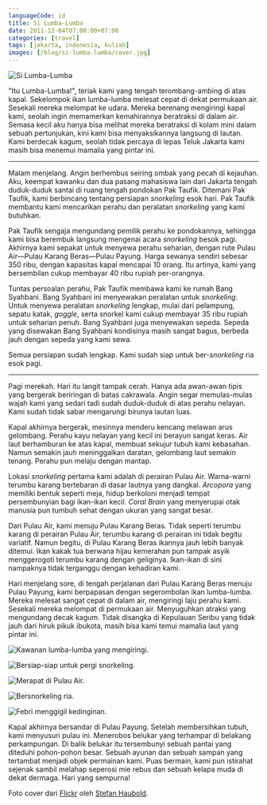 ```yaml
---
languageCode: id
title: Si Lumba-Lumba
date: 2011-12-04T07:00:00+07:00
categories: [travel]
tags: [jakarta, indonesia, kuliah]
images: [/blog/si-lumba-lumba/cover.jpg]
---
```

![Si Lumba-Lumba](cover.jpg)

"Itu Lumba-Lumba!", teriak kami yang tengah terombang-ambing di atas kapal. Sekelompok ikan lumba-lumba melesat cepat di dekat permukaan air. Sesekali mereka melompat ke udara. Mereka berenang mengiringi kapal kami, seolah ingin memamerkan kemahirannya beratraksi di dalam air. Semasa kecil aku hanya bisa melihat mereka beratraksi di kolam mini dalam sebuah pertunjukan, kini kami bisa menyaksikannya langsung di lautan. Kami berdecak kagum, seolah tidak percaya di lepas Teluk Jakarta kami masih bisa menemui mamalia yang pintar ini.

<hr class="section-break">

Malam menjelang. Angin berhembus seiring ombak yang pecah di kejauhan. Aku, keempat kawanku dan dua pasang mahasiswa lain dari Jakarta tengah duduk-duduk santai di ruang tengah pondokan Pak Taufik. Ditemani Pak Taufik, kami berbincang tentang persiapan *snorkeling* esok hari. Pak Taufik membantu kami mencarikan perahu dan peralatan *snorkeling* yang kami butuhkan.

Pak Taufik sengaja mengundang pemilik perahu ke pondokannya, sehingga kami bisa berembuk langsung mengenai acara *snorkeling* besok pagi. Akhirnya kami sepakat untuk menyewa perahu seharian, dengan rute Pulau Air—Pulau Karang Beras—Pulau Payung. Harga sewanya sendiri sebesar 350 ribu, dengan kapasitas kapal mencapai 10 orang. Itu artinya, kami yang bersembilan cukup membayar 40 ribu rupiah per-orangnya.

Tuntas persoalan perahu, Pak Taufik membawa kami ke rumah Bang Syahbani. Bang Syahbani ini menyewakan peralatan untuk *snorkeling*. Untuk menyewa peralatan *snorkeling* lengkap, mulai dari pelampung, sepatu katak, *goggle*, serta snorkel kami cukup membayar 35 ribu rupiah untuk seharian penuh. Bang Syahbani juga menyewakan sepeda. Sepeda yang disewakan Bang Syahbani kondisinya masih sangat bagus, berbeda jauh dengan sepeda yang kami sewa.

Semua persiapan sudah lengkap. Kami sudah siap untuk ber-*snorkeling* ria esok pagi.

<hr class="section-break">

Pagi merekah. Hari itu langit tampak cerah. Hanya ada awan-awan tipis yang bergerak beriringan di batas cakrawala. Angin segar memulas-mulas wajah kami yang sedari tadi sudah duduk-duduk di atas perahu nelayan. Kami sudah tidak sabar mengarungi birunya lautan luas.

Kapal akhirnya bergerak, mesinnya menderu kencang melawan arus gelombang. Perahu kayu nelayan yang kecil ini berayun sangat keras. Air laut berhamburan ke atas kapal, membuat sekujur tubuh kami kebasahan. Namun semakin jauh meninggalkan daratan, gelombang laut semakin tenang. Perahu pun melaju dengan mantap.

Lokasi *snorkeling* pertama kami adalah di perairan Pulau Air. Warna-warni terumbu karang bertebaran di dasar lautnya yang dangkal. *Arcopora* yang memiliki bentuk seperti meja, hidup berkoloni menjadi tempat persembunyian bagi ikan-ikan kecil. *Coral Brain* yang menyerupai otak manusia pun tumbuh sehat dengan ukuran yang sangat besar.

Dari Pulau Air, kami menuju Pulau Karang Beras. Tidak seperti terumbu karang di perairan Pulau Air, terumbu karang di perairan ini tidak begitu variatif. Namun begitu, di Pulau Karang Beras ikannya jauh lebih banyak ditemui. Ikan kakak tua berwana hijau kemerahan pun tampak asyik menggerogoti terumbu karang dengan geliginya. Ikan-ikan di sini nampaknya tidak terganggu dengan kehadiran kami.

Hari menjelang sore, di tengah perjalanan dari Pulau Karang Beras menuju Pulau Payung, kami berpapasan dengan segerombolan ikan lumba-lumba. Mereka melesat sangat cepat di dalam air, mengiringi laju perahu kami. Sesekali mereka melompat di permukaan air. Menyuguhkan atraksi yang mengundang decak kagum. Tidak disangka di Kepulauan Seribu yang tidak jauh dari hiruk pikuk ibukota, masih bisa kami temui mamalia laut yang pintar ini.

![Kawanan lumba-lumba yang mengiringi.](01-si-lumba-lumba.jpg)

![Bersiap-siap untuk pergi snorkeling.](02-siap-siap-islands-hoping.jpg)

![Merapat di Pulau Air.](03-merapat-di-pulau-air.jpg)

![Bersnorkeling ria.](04-bersnorkeling.jpg)

![Febri menggigil kedinginan.](05-menggigil.jpg)

Kapal akhirnya bersandar di Pulau Payung. Setelah membersihkan tubuh, kami menyusuri pulau ini. Menerobos belukar yang terhampar di belakang perkampungan. Di balik belukar itu tersembunyi sebuah pantai yang diteduhi pohon-pohon besar. Sebuah ayunan dan sebuah sampan yang tertambat menjadi objek permainan kami. Puas bermain, kami pun istirahat sejenak sambil melahap seperosi mie rebus dan sebuah kelapa muda di dekat dermaga. Hari yang sempurna!

Foto cover dari [Flickr](https://www.flickr.com/photos/stefanhaubold/3976699785/in/photostream/) oleh [Stefan Haubold](https://www.flickr.com/photos/stefanhaubold/).
